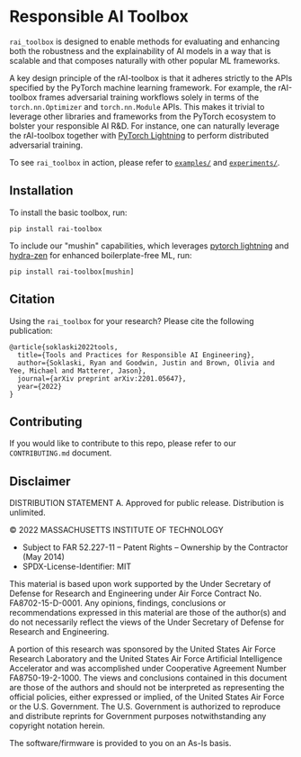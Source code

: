 # Responsible AI Toolbox

`rai_toolbox` is designed to enable methods for evaluating and enhancing both the 
robustness and the explainability of AI models in a way that is scalable and that 
composes naturally with other popular ML frameworks.

A key design principle of the rAI-toolbox is that it adheres strictly to the APIs 
specified by the PyTorch machine learning framework. For example, the rAI-toolbox frames 
adversarial training workflows solely in terms of the `torch.nn.Optimizer` and 
`torch.nn.Module` APIs. This makes it trivial to leverage other libraries and 
frameworks from the PyTorch ecosystem to bolster your responsible AI R&D. For 
instance, one can naturally leverage the rAI-toolbox together with
[PyTorch Lightning](https://www.pytorchlightning.ai/) to perform distributed 
adversarial training.

To see `rai_toolbox` in action, please refer to [`examples/`](https://github.com/mit-ll-responsible-ai/responsible-ai-toolbox/tree/main/examples) and [`experiments/`](https://github.com/mit-ll-responsible-ai/responsible-ai-toolbox/tree/main/experiments).


## Installation

To install the basic toolbox, run:

```console
pip install rai-toolbox
```

To include our "mushin" capabilities, which leverages [pytorch lightning](https://www.pytorchlightning.ai/) and [hydra-zen](https://github.com/mit-ll-responsible-ai/hydra-zen) for enhanced boilerplate-free ML, run:

```console
pip install rai-toolbox[mushin]
```

## Citation

Using the `rai_toolbox` for your research? Please cite the following publication:

```
@article{soklaski2022tools,
  title={Tools and Practices for Responsible AI Engineering},
  author={Soklaski, Ryan and Goodwin, Justin and Brown, Olivia and Yee, Michael and Matterer, Jason},
  journal={arXiv preprint arXiv:2201.05647},
  year={2022}
}
```


## Contributing

If you would like to contribute to this repo, please refer to our `CONTRIBUTING.md` document.



## Disclaimer

DISTRIBUTION STATEMENT A. Approved for public release. Distribution is unlimited.

© 2022 MASSACHUSETTS INSTITUTE OF TECHNOLOGY

- Subject to FAR 52.227-11 – Patent Rights – Ownership by the Contractor (May 2014)
- SPDX-License-Identifier: MIT

This material is based upon work supported by the Under Secretary of Defense for Research and Engineering under Air Force Contract No. FA8702-15-D-0001. Any opinions, findings, conclusions or recommendations expressed in this material are those of the author(s) and do not necessarily reflect the views of the Under Secretary of Defense for Research and Engineering.

A portion of this research was sponsored by the United States Air Force Research Laboratory and the United States Air Force Artificial Intelligence Accelerator and was accomplished under Cooperative Agreement Number FA8750-19-2-1000. The views and conclusions contained in this document are those of the authors and should not be interpreted as representing the official policies, either expressed or implied, of the United States Air Force or the U.S. Government. The U.S. Government is authorized to reproduce and distribute reprints for Government purposes notwithstanding any copyright notation herein.

The software/firmware is provided to you on an As-Is basis.
